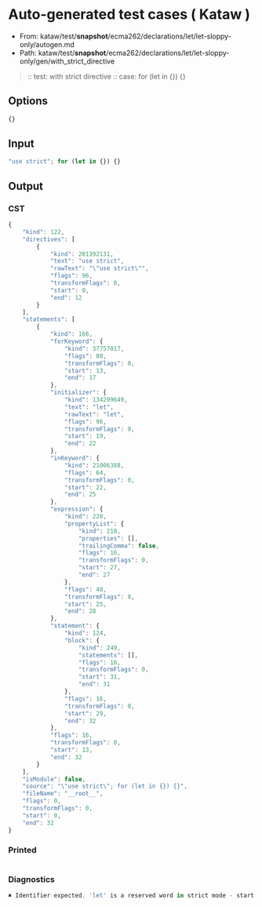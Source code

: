 # Auto-generated test cases ( Kataw )
- From: kataw/test/__snapshot__/ecma262/declarations/let/let-sloppy-only/autogen.md
- Path: kataw/test/__snapshot__/ecma262/declarations/let/let-sloppy-only/gen/with_strict_directive
> :: test: with strict directive
> :: case: for (let in {}) {}
## Options

`````js
{}
`````
## Input

`````js
"use strict"; for (let in {}) {}
`````
## Output

### CST

```javascript
{
    "kind": 122,
    "directives": [
        {
            "kind": 201392131,
            "text": "use strict",
            "rawText": "\"use strict\"",
            "flags": 96,
            "transformFlags": 0,
            "start": 0,
            "end": 12
        }
    ],
    "statements": [
        {
            "kind": 166,
            "forKeyword": {
                "kind": 37757017,
                "flags": 80,
                "transformFlags": 0,
                "start": 13,
                "end": 17
            },
            "initializer": {
                "kind": 134299649,
                "text": "let",
                "rawText": "let",
                "flags": 96,
                "transformFlags": 0,
                "start": 19,
                "end": 22
            },
            "inKeyword": {
                "kind": 21006388,
                "flags": 64,
                "transformFlags": 0,
                "start": 22,
                "end": 25
            },
            "expression": {
                "kind": 220,
                "propertyList": {
                    "kind": 218,
                    "properties": [],
                    "trailingComma": false,
                    "flags": 16,
                    "transformFlags": 0,
                    "start": 27,
                    "end": 27
                },
                "flags": 48,
                "transformFlags": 8,
                "start": 25,
                "end": 28
            },
            "statement": {
                "kind": 124,
                "block": {
                    "kind": 249,
                    "statements": [],
                    "flags": 16,
                    "transformFlags": 0,
                    "start": 31,
                    "end": 31
                },
                "flags": 16,
                "transformFlags": 0,
                "start": 29,
                "end": 32
            },
            "flags": 16,
            "transformFlags": 0,
            "start": 13,
            "end": 32
        }
    ],
    "isModule": false,
    "source": "\"use strict\"; for (let in {}) {}",
    "fileName": "__root__",
    "flags": 0,
    "transformFlags": 0,
    "start": 0,
    "end": 32
}
```

### Printed

```javascript

```

### Diagnostics

```javascript
✖ Identifier expected. 'let' is a reserved word in strict mode - start: 22, end: 25

```

